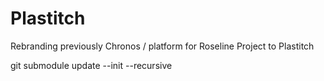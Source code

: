 # Plastitch
Rebranding previously Chronos / platform for Roseline Project to Plastitch

git submodule update --init --recursive
